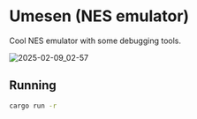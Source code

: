 # Umesen (NES emulator)

Cool NES emulator with some debugging tools.

![2025-02-09_02-57](https://github.com/user-attachments/assets/8ce43080-b813-4485-9bc8-7937d65a70b9)

## Running

```sh
cargo run -r
```
